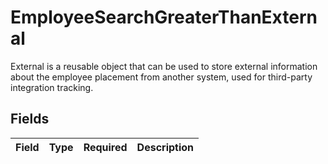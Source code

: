 # EmployeeSearchGreaterThanExternal

External is a reusable object that can be used to store external information about the employee placement from another system, used for third-party integration tracking.


## Fields

| Field       | Type        | Required    | Description |
| ----------- | ----------- | ----------- | ----------- |
